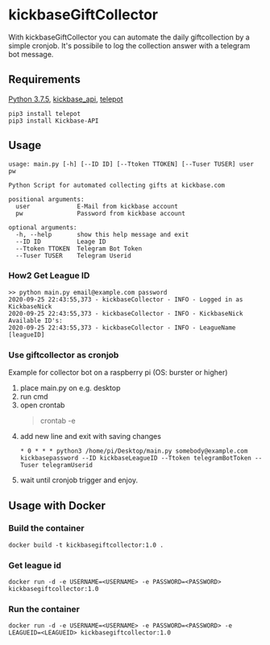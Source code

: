 # kickbaseGiftCollector
With kickbaseGiftCollector you can automate the daily giftcollection by a simple cronjob. It's possibile to log the collection answer with a telegram bot message.
## Requirements
[Python 3.7.5](https://github.com/python), [kickbase_api](https://github.com/kevinskyba/kickbase-api-python/), [telepot](https://github.com/nickoala/telepot)
```
pip3 install telepot
pip3 install Kickbase-API
```
## Usage

    usage: main.py [-h] [--ID ID] [--Ttoken TTOKEN] [--Tuser TUSER] user pw
    
    Python Script for automated collecting gifts at kickbase.com
    
    positional arguments:
      user             E-Mail from kickbase account
      pw               Password from kickbase account
    
    optional arguments:
      -h, --help       show this help message and exit
      --ID ID          Leage ID
      --Ttoken TTOKEN  Telegram Bot Token
      --Tuser TUSER    Telegram Userid

### How2 Get League ID

    >> python main.py email@example.com password
    2020-09-25 22:43:55,373 - kickbaseCollector - INFO - Logged in as KickbaseNick
    2020-09-25 22:43:55,373 - kickbaseCollector - INFO - KickbaseNick Available ID's: 
    2020-09-25 22:43:55,373 - kickbaseCollector - INFO - LeagueName [leagueID]
### Use giftcollector as cronjob
Example for collector bot on a raspberry pi (OS: burster or higher)

 1. place main.py on e.g. desktop 
 2. run cmd
 3. open crontab
    > crontab -e
 4. add new line and exit with saving changes
    ```
    * 0 * * * python3 /home/pi/Desktop/main.py somebody@example.com kickbasepassword --ID kickbaseLeagueID --Ttoken telegramBotToken --Tuser telegramUserid
    ```
 5. wait until cronjob trigger and enjoy.

## Usage with Docker 

### Build the container
```docker build -t kickbasegiftcollector:1.0 .```

### Get league id
```docker run -d -e USERNAME=<USERNAME> -e PASSWORD=<PASSWORD> kickbasegiftcollector:1.0```

### Run the container
```docker run -d -e USERNAME=<USERNAME> -e PASSWORD=<PASSWORD> -e LEAGUEID=<LEAGUEID> kickbasegiftcollector:1.0```
